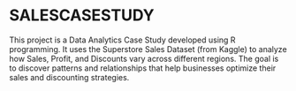 # SALESCASESTUDY
This project is a Data Analytics Case Study developed using R programming. It uses the Superstore Sales Dataset (from Kaggle) to analyze how Sales, Profit, and Discounts vary across different regions. The goal is to discover patterns and relationships that help businesses optimize their sales and discounting strategies.
